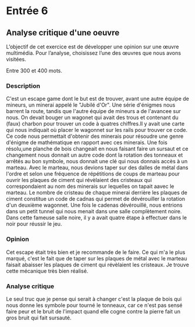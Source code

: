  # Entrée 6
## Analyse critique d'une oeuvre

L’objectif de cet exercice est de développer une opinion sur une œuvre multimédia. Pour l’analyse, choisissez l’une des œuvres que nous avons visitées. 

Entre 300 et 400 mots. 

### Description
C'est un escape game dont le but est de trouver, avant une autre équipe de mineurs, un minerai appelé le "Jubilé d'Or". Une série d'énigmes nous barrent la route, tandis que l'autre équipe de mineurs a de l'avancee sur nous. On devait bouger un wagonet qui avait des trous et contenant du (faux) charbon pour trouver un code à quatres chiffres.Il y avait une carte qui nous indiquait où placer le wagonnet sur les rails pour trouver ce code. Ce code nous permettait d'obtenir des minerais pour résoudre une genre d'énigme de mathématique en rapport avec ces minerais. Une fois résolu,une planche de bois changeait en nous faisant faire un sursaut et ce changement nous donnait un autre code dont la rotation des tonneaux et arrêtés au bon symbole, nous donnait une clé qui nous donnais accès à un marteau. Avec le marteau, nous devions taper sur des dalles de métal dans l'ordre et selon une fréquence de répétitions de coups de marteau pour ouvrir les plaques de ciment qui révèlaient des cristeaux qui correspondaient au nom des minerais sur lequelles on tapait aavec le marteau. Le nombre de cristeau de chaque minerai derrière les plaques de ciment constitue un code de cadnas qui permet de dévérouiller la rotation d'un deuxième wagonnet. Une fois le cadenas dévérouillé, nous entrions dans un petit tunnel qui nous menait dans une salle complètement noire. Dans cette fameuse salle noire, il y a avait quatre étape à effectuer dans le noir pour réussir le jeu. 

### Opinion
Cet escape était très bien et je recommande de le faire. Ce qui m'a le plus marqué, c'est le fait que de taper sur les plaques de métal avec le marteau faisait abaisser les plaques de ciment qui révèlaient les cristeaux. Je trouve cette mécanique très bien réalisé.
### Analyse critique
Le seul truc que je pense qui serait à changer c'est la plaque de bois qui nous donne les symbole pour tourné le tonneaux, car ce n'est pas sensé faire peur et le bruit de l'impact quand elle cogne contre la pierre fait un gros bruit qui fait sursauté.
